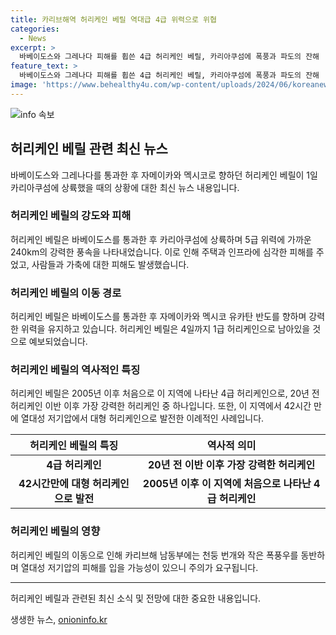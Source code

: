 ```yaml
---
title: 카리브해역 허리케인 베릴 역대급 4급 위력으로 위협
categories:
  - News
excerpt: >
  바베이도스와 그레나다 피해를 휩쓴 4급 허리케인 베릴, 카리아쿠섬에 폭풍과 파도의 잔해  바베이도스와 그레나다를 휩쓴 4급 허리케인 베릴이 1일, 카리아쿠섬에 상륙하여 강력한 파도와 폭풍을 일으켰다. 풍속 240km로 5급 허리케인에 가까운 위력을 발휘하며 주택의 피해를 남겼고, 인근 지역에서도 강력한 피해를 유발했다. 이로 인해 그레나다와 바베이도스에서 생명과 재산 피해가 발생했다. 그레나다 국가재난본부장은 카리아쿠섬이 베릴로 인해 초토화되었다고 밝혔으며, 주민들은 안전을 위해 피난 조치를 취했다. 미국 국립 허리케인 센터의 주의보와 주장에도 불구하고, 카리브해는 20년 만에 4급 허리케인에 당했다.
feature_text: >
  바베이도스와 그레나다 피해를 휩쓴 4급 허리케인 베릴, 카리아쿠섬에 폭풍과 파도의 잔해  바베이도스와 그레나다를 휩쓴 4급 허리케인 베릴이 1일, 카리아쿠섬에 상륙하여 강력한 파도와 폭풍을 일으켰다. 풍속 240km로 5급 허리케인에 가까운 위력을 발휘하며 주택의 피해를 남겼고, 인근 지역에서도 강력한 피해를 유발했다. 이로 인해 그레나다와 바베이도스에서 생명과 재산 피해가 발생했다. 그레나다 국가재난본부장은 카리아쿠섬이 베릴로 인해 초토화되었다고 밝혔으며, 주민들은 안전을 위해 피난 조치를 취했다. 미국 국립 허리케인 센터의 주의보와 주장에도 불구하고, 카리브해는 20년 만에 4급 허리케인에 당했다.
image: 'https://www.behealthy4u.com/wp-content/uploads/2024/06/koreanews.jpg'
---
```


<p><img src="https://www.behealthy4u.com/wp-content/uploads/2024/06/koreanews.jpg" alt="info 속보" /></p>

<h2 data-ke-size="size26">허리케인 베릴 관련 최신 뉴스</h2>

<p data-ke-size="size16">바베이도스와 그레나다를 통과한 후 자메이카와 멕시코로 향하던 허리케인 베릴이 1일 카리아쿠섬에 상륙했을 때의 상황에 대한 최신 뉴스 내용입니다.</p>

<h3>허리케인 베릴의 강도와 피해</h3>

<p data-ke-size="size16">허리케인 베릴은 바베이도스를 통과한 후 카리아쿠섬에 상륙하며 5급 위력에 가까운 240km의 강력한 풍속을 나타내었습니다. 이로 인해 주택과 인프라에 심각한 피해를 주었고, 사람들과 가축에 대한 피해도 발생했습니다.</p>

<h3>허리케인 베릴의 이동 경로</h3>

<p data-ke-size="size16">허리케인 베릴은 바베이도스를 통과한 후 자메이카와 멕시코 유카탄 반도를 향하며 강력한 위력을 유지하고 있습니다. 허리케인 베릴은 4일까지 1급 허리케인으로 남아있을 것으로 예보되었습니다.</p>

<h3>허리케인 베릴의 역사적인 특징</h3>

<p data-ke-size="size16">허리케인 베릴은 2005년 이후 처음으로 이 지역에 나타난 4급 허리케인으로, 20년 전 허리케인 이반 이후 가장 강력한 허리케인 중 하나입니다. 또한, 이 지역에서 42시간 만에 열대성 저기압에서 대형 허리케인으로 발전한 이례적인 사례입니다.</p>

<table>
    <thead>
        <tr>
            <th>허리케인 베릴의 특징</th>
            <th>역사적 의미</th>             
        </tr>
    </thead>
    <tbody>
        <tr>
            <td style="text-align: center; height: 17px;"><b>4급 허리케인</b></td>
            <td style="text-align: center; height: 17px;"><b>20년 전 이반 이후 가장 강력한 허리케인</b></td>
        </tr>
        <tr>
            <td style="text-align: center; height: 17px;"><b>42시간만에 대형 허리케인으로 발전</b></td>
            <td style="text-align: center; height: 17px;"><b>2005년 이후 이 지역에 처음으로 나타난 4급 허리케인</b></td>
        </tr>
    </tbody>
</table>

<h3>허리케인 베릴의 영향</h3>

<p data-ke-size="size16">허리케인 베릴의 이동으로 인해 카리브해 남동부에는 천둥 번개와 작은 폭풍우를 동반하며 열대성 저기압의 피해를 입을 가능성이 있으니 주의가 요구됩니다.</p>

<hr>

<p data-ke-size="size16">허리케인 베릴과 관련된 최신 소식 및 전망에 대한 중요한 내용입니다.</p>
생생한 뉴스, <a href="https://onioninfo.kr" rel="dofollow">onioninfo.kr</a>


